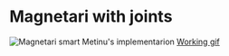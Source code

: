 # Magnetari with joints
![Magnetari smart Metinu's implementarion](https://i.gyazo.com/401238f6a1f969c66add5e49d092651c.png "My magnetari implementarion")
[Working gif](https://i.gyazo.com/9fff9ef2c65d1a4ea2b5da1ac8730009.mp4)
